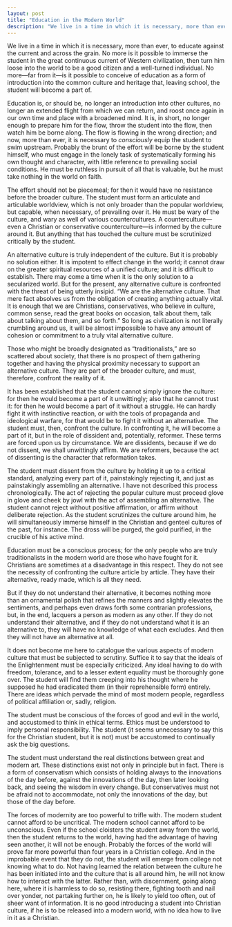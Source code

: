 ```yaml
---
layout: post
title: "Education in the Modern World"
description: "We live in a time in which it is necessary, more than ever, to educate against the current and across the grain. No more is it possible to immerse the student in the great continuous current of Western civilization, then turn him loose into the world to be a good citizen and a well-turned individual..."
---
```


We live in a time in which it is necessary, more than ever, to educate against the current and across the grain. No more is it possible to immerse the student in the great continuous current of Western civilization, then turn him loose into the world to be a good citizen and a well-turned individual. No more—far from it—is it possible to conceive of education as a form of introduction into the common culture and heritage that, leaving school, the student will become a part of.

Education is, or should be, no longer an introduction into other cultures, no longer an extended flight from which we can return, and roost once again in our own time and place with a broadened mind. It is, in short, no longer enough to prepare him for the flow, throw the student into the flow, then watch him be borne along. The flow is flowing in the wrong direction; and now, more than ever, it is necessary to _consciously_ equip the student to swim upstream. Probably the brunt of the effort will be borne by the student himself, who must engage in the lonely task of systematically forming his own thought and character, with little reference to prevailing social conditions. He must be ruthless in pursuit of all that is valuable, but he must take nothing in the world on faith.

The effort should not be piecemeal; for then it would have no resistance before the broader culture. The student must form an articulate and articulable worldview, which is not only broader than the popular worldview, but capable, when necessary, of prevailing over it. He must be wary of the culture, and wary as well of various countercultures. A counterculture—even a Christian or conservative counterculture—is informed by the culture around it. But anything that has touched the culture must be scrutinized critically by the student.

An alternative culture is truly independent of the culture. But it is probably no solution either. It is impotent to effect change in the world; it cannot draw on the greater spiritual resources of a unified culture; and it is difficult to establish. There may come a time when it is the only solution to a secularized world. But for the present, any alternative culture is confronted with the threat of being utterly insipid. “We are the alternative culture. That mere fact absolves us from the obligation of creating anything actually vital. It is enough that we are Christians, conservatives, who believe in culture, common sense, read the great books on occasion, talk about them, talk about talking about them, and so forth.” So long as civilization is not literally crumbling around us, it will be almost impossible to have any amount of cohesion or commitment to a truly vital alternative culture.

Those who might be broadly designated as “traditionalists,” are so scattered about society, that there is no prospect of them gathering together and having the physical proximity necessary to support an alternative culture. They are part of the broader culture, and must, therefore, confront the reality of it.

It has been established that the student cannot simply ignore the culture: for then he would become a part of it unwittingly; also that he cannot trust it: for then he would become a part of it without a struggle. He can hardly fight it with instinctive reaction, or with the tools of propaganda and ideological warfare, for that would be to fight it without an alternative. The student must, then, confront the culture. In confronting it, he will become a part of it, but in the role of dissident and, potentially, reformer. These terms are forced upon us by circumstance. We are dissidents, because if we do not dissent, we shall unwittingly affirm. We are reformers, because the act of dissenting is the character that reformation takes.

The student must dissent from the culture by holding it up to a critical standard, analyzing every part of it, painstakingly rejecting it, and just as painstakingly assembling an alternative. I have not described this process chronologically. The act of rejecting the popular culture must proceed glove in glove and cheek by jowl with the act of assembling an alternative. The student cannot reject without positive affirmation, or affirm without deliberate rejection. As the student scrutinizes the culture around him, he will simultaneously immerse himself in the Christian and genteel cultures of the past, for instance. The dross will be purged, the gold purified, in the crucible of his active mind.

Education must be a conscious process; for the only people who are truly traditionalists in the modern world are those who have fought for it. Christians are sometimes at a disadvantage in this respect. They do not see the necessity of confronting the culture article by article. They have their alternative, ready made, which is all they need.

But if they do not understand their alternative, it becomes nothing more than an ornamental polish that refines the manners and slightly elevates the sentiments, and perhaps even draws forth some contrarian professions, but, in the end, lacquers a person as modern as any other. If they do not understand their alternative, and if they do not understand what it is an alternative to, they will have no knowledge of what each excludes. And then they will not have an alternative at all.

It does not become me here to catalogue the various aspects of modern culture that must be subjected to scrutiny. Suffice it to say that the ideals of the Enlightenment must be especially criticized. Any ideal having to do with freedom, tolerance, and to a lesser extent equality must be thoroughly gone over. The student will find them creeping into his thought where he supposed he had eradicated them (in their reprehensible form) entirely. There are ideas which pervade the mind of most modern people, regardless of political affiliation or, sadly, religion.

The student must be conscious of the forces of good and evil in the world, and accustomed to think in ethical terms. Ethics must be understood to imply personal responsibility. The student (it seems unnecessary to say this for the Christian student, but it is not) must be accustomed to continually ask the big questions.

The student must understand the real distinctions between great and modern art. These distinctions exist not only in principle but in fact. There is a form of conservatism which consists of holding always to the innovations of the day before, against the innovations of the day, then later looking back, and seeing the wisdom in every change. But conservatives must not be afraid not to accommodate, not only the innovations of the day, but those of the day before.

The forces of modernity are too powerful to trifle with. The modern student cannot afford to be uncritical. The modern school cannot afford to be unconscious. Even if the school cloisters the student away from the world, then the student returns to the world, having had the advantage of having seen another, it will not be enough. Probably the forces of the world will prove far more powerful than four years in a Christian college. And in the improbable event that they do not, the student will emerge from college not knowing what to do. Not having learned the relation between the culture he has been initiated into and the culture that is all around him, he will not know how to interact with the latter. Rather than, with discernment, going along here, where it is harmless to do so, resisting there, fighting tooth and nail over yonder, not partaking further on, he is likely to yield too often, out of sheer want of information. It is no good introducing a student into Christian culture, if he is to be released into a modern world, with no idea how to live in it as a Christian.
